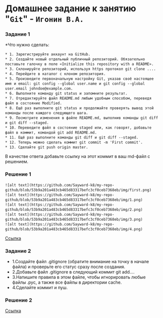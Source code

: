 # Домашнее задание к занятию "`Git`" - `Игонин В.А.`
### Задание 1
*Что нужно сделать:

	* 1. Зарегистрируйте аккаунт на GitHub.
	* 2. Создайте новый отдельный публичный репозиторий. Обязательно поставьте галочку в поле «Initialize this repository with a README».
	* 3. Склонируйте репозиторий, используя https протокол git clone ....
	* 4. Перейдите в каталог с клоном репозитория.
	* 5. Произведите первоначальную настройку Git, указав своё настоящее имя и email: git config --global user.name и git config --global user.email johndoe@example.com.
	* 6. Выполните команду git status и запомните результат.
	* 7. Отредактируйте файл README.md любым удобным способом, переведя файл в состояние Modified.
	* 8. Ещё раз выполните git status и продолжайте проверять вывод этой команды после каждого следующего шага.
	* 9. Посмотрите изменения в файле README.md, выполнив команды git diff и git diff --staged.
	* 10. Переведите файл в состояние staged или, как говорят, добавьте файл в коммит, командой git add README.md.
	* 11. Ещё раз выполните команды git diff и git diff --staged.
	* 12. Теперь можно сделать коммит git commit -m 'First commit'.
	* 13. Сделайте git push origin master.
В качестве ответа добавьте ссылку на этот коммит в ваш md-файл с решением.

### Решение 1

	![alt text](https://github.com/Sayward-k8/my-repo-github/blob/53b9a201a483cb465d83317befc3cf0ceb7368eb/img/first.png)
	![alt text](https://github.com/Sayward-k8/my-repo-github/blob/53b9a201a483cb465d83317befc3cf0ceb7368eb/img/1.png)
	![alt text](https://github.com/Sayward-k8/my-repo-github/blob/53b9a201a483cb465d83317befc3cf0ceb7368eb/img/2.png)
	![alt text](https://github.com/Sayward-k8/my-repo-github/blob/53b9a201a483cb465d83317befc3cf0ceb7368eb/img/3.png)
	![alt text](https://github.com/Sayward-k8/my-repo-github/blob/53b9a201a483cb465d83317befc3cf0ceb7368eb/img/4.png)

[Ссылка](https://github.com/Sayward-k8/my-repo-github/commit/2cc9e887b7fcf796a9d25b81451cf901ea0b6e8b)

### Задание 2

* 1.Создайте файл .gitignore (обратите внимание на точку в начале файла) и проверьте его статус сразу после создания.
* 2.Добавьте файл .gitignore в следующий коммит git add....
* 3.Напишите правила в этом файле, чтобы игнорировать любые файлы .pyc, а также все файлы в директории cache.
* 4.Сделайте коммит и пуш.

### Решение 2

[Ссылка](https://github.com/Sayward-k8/my-repo-github/commit/46386d3d1567a0a5adc1493fe1ba9e5f4eac57dc)

